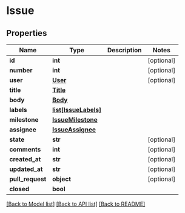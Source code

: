 # Issue

## Properties
Name | Type | Description | Notes
------------ | ------------- | ------------- | -------------
**id** | **int** |  | [optional] 
**number** | **int** |  | [optional] 
**user** | [**User**](User.md) |  | [optional] 
**title** | [**Title**](Title.md) |  | 
**body** | [**Body**](Body.md) |  | 
**labels** | [**list[IssueLabels]**](IssueLabels.md) |  | 
**milestone** | [**IssueMilestone**](IssueMilestone.md) |  | 
**assignee** | [**IssueAssignee**](IssueAssignee.md) |  | 
**state** | **str** |  | [optional] 
**comments** | **int** |  | [optional] 
**created_at** | **str** |  | [optional] 
**updated_at** | **str** |  | [optional] 
**pull_request** | **object** |  | [optional] 
**closed** | **bool** |  | 

[[Back to Model list]](../README.md#documentation-for-models) [[Back to API list]](../README.md#documentation-for-api-endpoints) [[Back to README]](../README.md)

